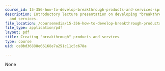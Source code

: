 ```yaml
---
course_id: 15-356-how-to-develop-breakthrough-products-and-services-spring-2004
description: Introductory lecture presentation on developing "breakthrough" products
  and services.
file_location: /coursemedia/15-356-how-to-develop-breakthrough-products-and-services-spring-2004/ce8bd36888e66168e7a251c11c5c678a_lec1_intro.pdf
file_type: application/pdf
layout: pdf
title: Creating "breakthrough" products and services
type: course
uid: ce8bd36888e66168e7a251c11c5c678a

---
```

None